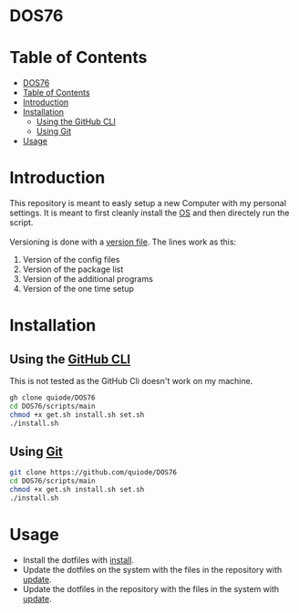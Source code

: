 # DOS76

# Table of Contents

- [DOS76](#dos76)
- [Table of Contents](#table-of-contents)
- [Introduction](#introduction)
- [Installation](#installation)
  - [Using the GitHub CLI](#using-the-github-cli)
  - [Using Git](#using-git)
- [Usage](#usage)

# Introduction

This repository is meant to easly setup a new Computer with my personal settings. It is meant to first cleanly install the [OS](https://pop.system76.com/) and then directely run the script. \
\
Versioning is done with a [version file](version.txt). The lines work as this:

1. Version of the config files
1. Version of the package list
1. Version of the additional programs
1. Version of the one time setup

# Installation

## Using the [GitHub CLI](https://github.com/cli/cli)

This is not tested as the GitHub Cli doesn't work on my machine.

```bash
gh clone quiode/DOS76
cd DOS76/scripts/main
chmod +x get.sh install.sh set.sh
./install.sh
```

## Using [Git](https://git-scm.com/)

```bash
git clone https://github.com/quiode/DOS76
cd DOS76/scripts/main
chmod +x get.sh install.sh set.sh
./install.sh
```

# Usage

- Install the dotfiles with [install](./scripts/main/install.sh).
- Update the dotfiles on the system with the files in the repository with [update](./scripts/main/set.sh).
- Update the dotfiles in the repository with the files in the system with [update](./scripts/main/get.sh).
